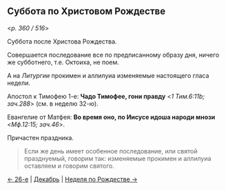 
## Суббота по Христовом Рождестве  

<*p. 360 / 516*>

Суббота после Христова Рождества. 

Совершается последование все по предписанному образу дня, ничего же субботнего, 
т.е. Октоиха, не поем. 

А на *Литургии* прокимен и аллилуиа изменяемые настоящего гласа недели.

Апостол к Тимофею 1-е: **Чадо Тимофее, гони правду** <*1 Тим.6:11b; зач.288*>
(см. в неделю 32-ю). 

Евангелие от Матфея: **Во время оно, по Иисусе идоша народи мнози** <*Мф.12:15; зач.46*>. 

Причастен праздника. 

> Если же день имеет особенное последование, или святой празднуемый, говорим так: 
> изменяемые прокимен и аллилуиа оставляем и говорим святого.  

[← 26-е](12_26_EUR.ru.md) | [Декабрь](README.md#суббота-после-рождества-христова) | [Неделя по Рождестве →](12_26_Y_EUR_sunday.ru.md)